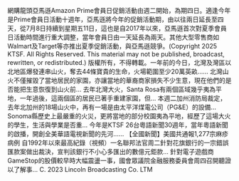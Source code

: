 網購龍頭亞馬遜Amazon Prime會員日促銷活動由週二開始，為期四日。適逢今年是Prime會員日活動十週年，亞馬遜將今年的促銷活動期，由以往兩日延長至四天，從7月8日持續到星期五11日，這也是自2017年以來，亞馬遜首次對夏季會員日活動時間進行重大調整，當年會員日由一天延長為兩天。其他大型零售商如Walmart及Target等亦推出夏季促銷活動，與亞馬遜競爭。(Copyright 2025 KTSF. All Rights Reserved. This material may not be published, broadcast, rewritten, or redistributed.)
版權所有，不得轉載。一年前的今日，北灣及灣區以北地區爆發連串山火，奪去44條寶貴的生命，火場範圍至少20萬英畝…… 北灣山火不僅摧毀了當地居民的家園，亦讓當地的華裔商家損失不少生意，現在他們的是否能把生意恢復到山火前… 去年北灣大火，Santa Rosa有兩個區域幾乎夷為平地，一年過後，這兩個區的居民已著手重建家園，但… 本週二加州消防局裁定，去年北加州的18場山火中，再有一場是由太平洋煤電公司（PG&E）的設備… Sonoma縣歷史上最嚴重的火災，更將當地的部分校園夷為平地，經歷了這場大火的學生，生活與學業是否重… 今年是KTSF 26台粵語新聞30週年，當年粵語新聞的啟播，開創全美華語電視新聞的先河…… 【全國新聞】美國共通報1,277宗麻疹病例 自1992年以來最高紀錄（視頻）一名聯邦法官周二針對花旗銀行的一宗錯誤匯款案做出裁決，宣判該銀行不小心多匯出的數億元鉅款… 針對電子遊戲商GameStop的股價較早時大幅震盪一事，國會眾議院金融服務委員會周四召開聽證以了解事… 
			C. 2023 Lincoln Broadcasting Co. LTM		